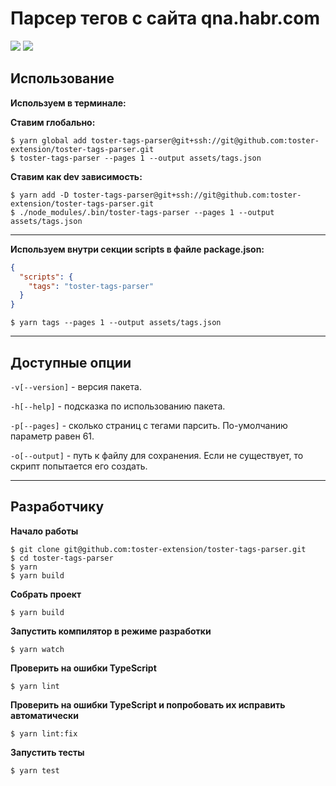 # Парсер тегов с сайта qna.habr.com

[![](https://travis-ci.com/toster-extension/toster-tags-parser.svg?token=VFf9QrVVyiw8FmrinqqQ&branch=master)](https://travis-ci.com/toster-extension/toster-tags-parser)
![](https://img.shields.io/david/toster-extension/toster-tags-parser.svg)


## Использование

**Используем в терминале:**

**Ставим глобально:**

```shell
$ yarn global add toster-tags-parser@git+ssh://git@github.com:toster-extension/toster-tags-parser.git
$ toster-tags-parser --pages 1 --output assets/tags.json
```

**Ставим как dev зависимость:**

```shell
$ yarn add -D toster-tags-parser@git+ssh://git@github.com:toster-extension/toster-tags-parser.git
$ ./node_modules/.bin/toster-tags-parser --pages 1 --output assets/tags.json
```

- - -

**Используем внутри секции scripts в файле package.json:**

```json
{
  "scripts": {
    "tags": "toster-tags-parser"
  }
}
```

```shell
$ yarn tags --pages 1 --output assets/tags.json
```

- - -

## Доступные опции

`-v[--version]` - версия пакета.

`-h[--help]` - подсказка по использованию пакета.

`-p[--pages]` - сколько страниц с тегами парсить. По-умолчанию параметр равен 61.

`-o[--output]` - путь к файлу для сохранения. Если не существует, то скрипт попытается его создать.

- - -

## Разработчику

**Начало работы**

```shell
$ git clone git@github.com:toster-extension/toster-tags-parser.git
$ cd toster-tags-parser
$ yarn
$ yarn build
```

**Собрать проект**

```shell
$ yarn build
```

**Запустить компилятор в режиме разработки**

```shell
$ yarn watch
```

**Проверить на ошибки TypeScript**

```shell
$ yarn lint
```

**Проверить на ошибки TypeScript и попробовать их исправить автоматически**

```shell
$ yarn lint:fix
```

**Запустить тесты**

```shell
$ yarn test
```

